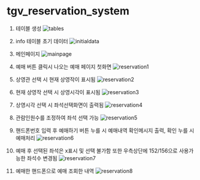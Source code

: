 # tgv_reservation_system

1. 테이블 생성
![tables](https://user-images.githubusercontent.com/71299705/116206143-77ef8780-a779-11eb-8c24-a857c84b1e76.PNG)




2. info 테이블 초기 데이터
![initialdata](https://user-images.githubusercontent.com/71299705/116206148-7920b480-a779-11eb-8e2d-e56a1d31b72b.PNG)




3. 메인페이지
![mainpage](https://user-images.githubusercontent.com/71299705/116206153-79b94b00-a779-11eb-9e91-2d8a974da83d.PNG)



4. 예매 버튼 클릭시 나오는 예매 페이지 첫화면
![reservation1](https://user-images.githubusercontent.com/71299705/116205829-1c24fe80-a779-11eb-9f30-8202d12828ec.PNG)




5. 상영관 선택 시 현재 상영작이 표시됨
![reservation2](https://user-images.githubusercontent.com/71299705/116205835-1e875880-a779-11eb-8a9e-84dc21baf40c.PNG)



6. 현재 상영작 선택 시 상영시각이 표시됨
![reservation3](https://user-images.githubusercontent.com/71299705/116205846-20e9b280-a779-11eb-8aee-b47496711b46.PNG)




7. 상영시각 선택 시 좌석선택화면이 출력됨
![reservation4](https://user-images.githubusercontent.com/71299705/116205853-22b37600-a779-11eb-9226-19e51bdd0460.PNG)




8. 관람인원수를 조정하여 좌석 선택 가능
![reservation5](https://user-images.githubusercontent.com/71299705/116205863-2515d000-a779-11eb-8a4e-e4a4878f3277.PNG)



9. 핸드폰번호 입력 후 예매하기 버튼 누를 시 예매내역 확인메시지 출력, 확인 누를 시 예매처리
![reservation6](https://user-images.githubusercontent.com/71299705/116205870-2646fd00-a779-11eb-9ea4-ff98c7b79d7d.PNG)




10. 예매 후 선택된 좌석은 x표시 및 선택 불가함 또한 우측상단에 152/156으로 사용가능한 좌석수 변경됨
![reservation7](https://user-images.githubusercontent.com/71299705/116205876-27782a00-a779-11eb-9fe4-83fbbee8a619.PNG)




11. 예매한 핸드폰으로 예매 조회한 내역
![reservation8](https://user-images.githubusercontent.com/71299705/116205883-28a95700-a779-11eb-9d08-bf34b6cc987a.PNG)
